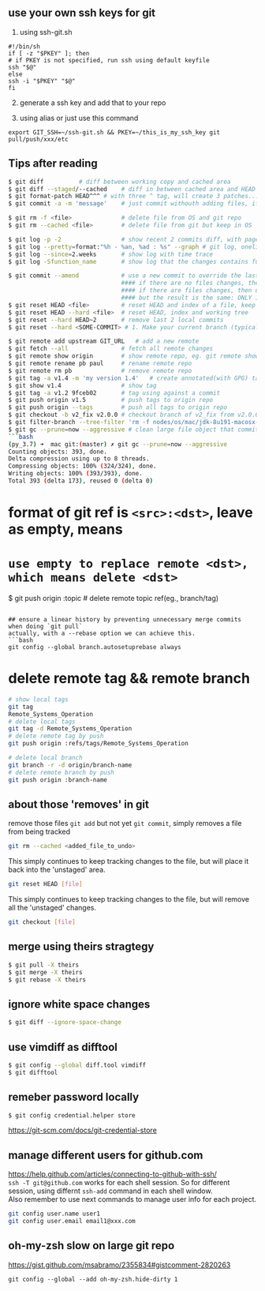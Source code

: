 ## use your own ssh keys for git
1. using ssh-git.sh
```
#!/bin/sh
if [ -z "$PKEY" ]; then
# if PKEY is not specified, run ssh using default keyfile
ssh "$@"
else
ssh -i "$PKEY" "$@"
fi
```
2. generate a ssh key and add that to your repo

3. using alias or just use this command 

`export GIT_SSH=~/ssh-git.sh && PKEY=~/this_is_my_ssh_key git pull/push/xxx/etc`




## Tips after reading <Pro Git> 
```bash
$ git diff 			# diff between working copy and cached area
$ git diff --staged/--cached	# diff in between cached area and HEAD
$ git format-patch HEAD^^^ # with three ^ tag, will create 3 patches...
$ git commit -a -m 'message' 	# just commit withouth adding files, if they are already being tracked

$ git rm -f <file> 				# delete file from OS and git repo
$ git rm --cached <file> 		# delete file from git but keep in OS 

$ git log -p -2					# show recent 2 commits diff, with pagenation style
$ git log --pretty=format:"%h - %an, %ad : %s" --graph # git log, oneline
$ git log --since=2.weeks		# show log with time trace
$ git log -Sfunction_name		# show log that the changes contains function_name string

$ git commit --amend			# use a new commit to override the last commit
								#### if there are no files changes, then just update commit msg
								#### if there are files changes, then update both commit msg and files
								#### but the result is the same: ONLY 1 COMMIT. 
$ git reset HEAD <file> 		# reset HEAD and index of a file, keep files changes in local
$ git reset HEAD --hard <file> 	# reset HEAD, index and working tree
$ git reset --hard HEAD~2       # remove last 2 local commits	
$ git reset --hard <SOME-COMMIT> # 1. Make your current branch (typically master) back to point at <SOME-COMMIT>. 2. Then make the files in your working tree and the index ("staging area") the same as the versions committed in <SOME-COMMIT>.

$ git remote add upstream GIT_URL	# add a new remote 
$ git fetch --all 				# fetch all remote changes 
$ git remote show origin 		# show remote repo, eg. git remote show origin
$ git remote rename pb paul		# rename remote repo
$ git remote rm pb				# remove remote repo 
$ git tag -a v1.4 -m 'my version 1.4'	# create annotated(with GPG) tag 
$ git show v1.4					# show tag 
$ git tag -a v1.2 9fceb02		# tag using against a commit
$ git push origin v1.5			# push tags to origin repo
$ git push origin --tags		# push all tags to origin repo
$ git checkout -b v2_fix v2.0.0	# checkout branch of v2_fix from v2.0.0 tag
$ git filter-branch --tree-filter 'rm -f nodes/os/mac/jdk-8u191-macosx-x64.dmg' HEAD # remove a large object file 
$ git gc --prune=now --aggressive # clean large file object that committed but not able to be pushed to remote git server
```bash
(py_3.7) ➜  mac git:(master) ✗ git gc --prune=now --aggressive
Counting objects: 393, done.
Delta compression using up to 8 threads.
Compressing objects: 100% (324/324), done.
Writing objects: 100% (393/393), done.
Total 393 (delta 173), reused 0 (delta 0)
```

# format of git ref is `<src>:<dst>`, leave <src> as empty, means 
# `use empty to replace remote <dst>, which means delete <dst>`
$ git push origin :topic # delete remote topic ref(eg., branch/tag)
```

## ensure a linear history by preventing unnecessary merge commits when doing `git pull`
actually, with a --rebase option we can achieve this. 
```bash
git config --global branch.autosetuprebase always
```

# delete remote tag && remote branch
```bash
# show local tags
git tag 
Remote_Systems_Operation
# delete local tags 
git tag -d Remote_Systems_Operation 
# delete remote tag by push
git push origin :refs/tags/Remote_Systems_Operation

# delete local branch
git branch -r -d origin/branch-name
# delete remote branch by push
git push origin :branch-name
```

## about those 'removes' in git
remove those files `git add` but not yet `git commit`,  simply removes a file from being tracked
```bash
git rm --cached <added_file_to_undo>
```
This simply continues to keep tracking changes to the file, but will place it back into the 'unstaged' area.
```bash
git reset HEAD [file]
```
This simply continues to keep tracking changes to the file, but will remove all the 'unstaged' changes.
```bash
git checkout [file]
```

## merge using theirs stragtegy 
```bash
$ git pull -X theirs
$ git merge -X theirs
$ git rebase -X theirs
```
## ignore white space changes
```bash
$ git diff --ignore-space-change
```
## use vimdiff as difftool
```bash
$ git config --global diff.tool vimdiff
$ git difftool
```
## remeber password locally
```bash
$ git config credential.helper store
```
https://git-scm.com/docs/git-credential-store 

## manage different users for github.com 
https://help.github.com/articles/connecting-to-github-with-ssh/     
`ssh -T git@github.com` works for each shell session. So for different session, using differnt `ssh-add` command in each shell window.     
Also remember to use next commands to manage user info for each project.        
```bash
git config user.name user1 
git config user.email email1@xxx.com 
```

## oh-my-zsh slow on large git repo
https://gist.github.com/msabramo/2355834#gistcomment-2820263 

`git config --global --add oh-my-zsh.hide-dirty 1`
